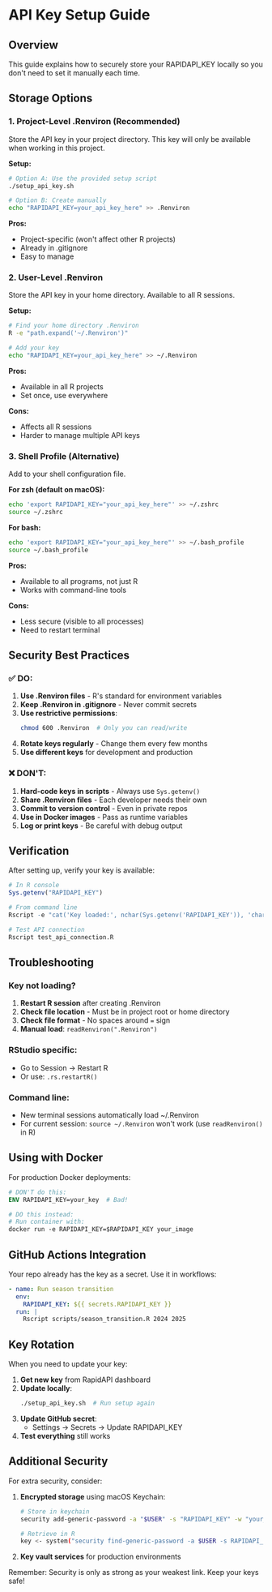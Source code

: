# API Key Setup Guide

## Overview
This guide explains how to securely store your RAPIDAPI_KEY locally so you don't need to set it manually each time.

## Storage Options

### 1. Project-Level .Renviron (Recommended)
Store the API key in your project directory. This key will only be available when working in this project.

**Setup:**
```bash
# Option A: Use the provided setup script
./setup_api_key.sh

# Option B: Create manually
echo "RAPIDAPI_KEY=your_api_key_here" >> .Renviron
```

**Pros:**
- Project-specific (won't affect other R projects)
- Already in .gitignore
- Easy to manage

### 2. User-Level .Renviron
Store the API key in your home directory. Available to all R sessions.

**Setup:**
```bash
# Find your home directory .Renviron
R -e "path.expand('~/.Renviron')"

# Add your key
echo "RAPIDAPI_KEY=your_api_key_here" >> ~/.Renviron
```

**Pros:**
- Available in all R projects
- Set once, use everywhere

**Cons:**
- Affects all R sessions
- Harder to manage multiple API keys

### 3. Shell Profile (Alternative)
Add to your shell configuration file.

**For zsh (default on macOS):**
```bash
echo 'export RAPIDAPI_KEY="your_api_key_here"' >> ~/.zshrc
source ~/.zshrc
```

**For bash:**
```bash
echo 'export RAPIDAPI_KEY="your_api_key_here"' >> ~/.bash_profile
source ~/.bash_profile
```

**Pros:**
- Available to all programs, not just R
- Works with command-line tools

**Cons:**
- Less secure (visible to all processes)
- Need to restart terminal

## Security Best Practices

### ✅ DO:
1. **Use .Renviron files** - R's standard for environment variables
2. **Keep .Renviron in .gitignore** - Never commit secrets
3. **Use restrictive permissions**:
   ```bash
   chmod 600 .Renviron  # Only you can read/write
   ```
4. **Rotate keys regularly** - Change them every few months
5. **Use different keys** for development and production

### ❌ DON'T:
1. **Hard-code keys in scripts** - Always use `Sys.getenv()`
2. **Share .Renviron files** - Each developer needs their own
3. **Commit to version control** - Even in private repos
4. **Use in Docker images** - Pass as runtime variables
5. **Log or print keys** - Be careful with debug output

## Verification

After setting up, verify your key is available:

```r
# In R console
Sys.getenv("RAPIDAPI_KEY")

# From command line
Rscript -e "cat('Key loaded:', nchar(Sys.getenv('RAPIDAPI_KEY')), 'chars\n')"

# Test API connection
Rscript test_api_connection.R
```

## Troubleshooting

### Key not loading?
1. **Restart R session** after creating .Renviron
2. **Check file location** - Must be in project root or home directory
3. **Check file format** - No spaces around `=` sign
4. **Manual load**: `readRenviron(".Renviron")`

### RStudio specific:
- Go to Session → Restart R
- Or use: `.rs.restartR()`

### Command line:
- New terminal sessions automatically load ~/.Renviron
- For current session: `source ~/.Renviron` won't work (use `readRenviron()` in R)

## Using with Docker

For production Docker deployments:

```dockerfile
# DON'T do this:
ENV RAPIDAPI_KEY=your_key  # Bad!

# DO this instead:
# Run container with:
docker run -e RAPIDAPI_KEY=$RAPIDAPI_KEY your_image
```

## GitHub Actions Integration

Your repo already has the key as a secret. Use it in workflows:

```yaml
- name: Run season transition
  env:
    RAPIDAPI_KEY: ${{ secrets.RAPIDAPI_KEY }}
  run: |
    Rscript scripts/season_transition.R 2024 2025
```

## Key Rotation

When you need to update your key:

1. **Get new key** from RapidAPI dashboard
2. **Update locally**:
   ```bash
   ./setup_api_key.sh  # Run setup again
   ```
3. **Update GitHub secret**:
   - Settings → Secrets → Update RAPIDAPI_KEY
4. **Test everything** still works

## Additional Security

For extra security, consider:

1. **Encrypted storage** using macOS Keychain:
   ```bash
   # Store in keychain
   security add-generic-password -a "$USER" -s "RAPIDAPI_KEY" -w "your_key"
   
   # Retrieve in R
   key <- system("security find-generic-password -a $USER -s RAPIDAPI_KEY -w", intern = TRUE)
   ```

2. **Key vault services** for production environments

Remember: Security is only as strong as your weakest link. Keep your keys safe!